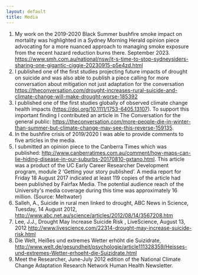```yaml
---
layout: default
title: Media
---
```


1. My work on the 2019-2020 Black Summer bushfire smoke impact on mortality was highlighted in a Sydney Morning Herald opinion piece advocating for a more nuanced approach to managing smoke exposure from the recent hazard reduction burns there. September 2023. https://www.smh.com.au/national/nsw/it-s-time-to-stop-sydneysiders-sharing-one-gigantic-ciggie-20230915-p5e4zd.html
1. I published one of the first studies projecting future impacts of drought on suicide and was also able to publish a piece calling for more conversation about mitigation not just adaptation for the conversation https://theconversation.com/drought-increases-rural-suicide-and-climate-change-will-make-drought-worse-185392 
1. I published one of the first studies globally of observed climate change health impacts (https://doi.org/10.1111/1753-6405.13107). To support this important finding I contributed an article in The Conversation for the general public: https://theconversation.com/more-people-die-in-winter-than-summer-but-climate-change-may-see-this-reverse-159135.
1. In the bushfire crisis of 2019/2020 I was able to provide comments to five articles in the media. 
1. I submitted an opinion piece to the Canberra Times which was published: http://www.canberratimes.com.au/comment/how-maps-can-lie-hiding-disease-in-our-suburbs-20170810-gxtano.html.  This article was a product of the UC Early Career Researcher Development program, module 2 ‘Getting your story published’. A media report for Friday 18 August 2017 indicated at least 119 copies of the article had been published by Fairfax Media. The potential audience reach of the University's media coverage during this time was approximately 16 million. (Source: Meltwater)
1. Salleh, A., Suicide in rural men linked to drought, ABC News in Science, Tuesday, 14 August 2012, http://www.abc.net.au/science/articles/2012/08/14/3567208.htm 
1. Lee, J.J., Drought May Increase Suicide Risk , LiveScience, August 13, 2012 http://www.livescience.com/22314-drought-may-increase-suicide-risk.html 
1. Die Welt, Heißes und extremes Wetter erhöht die Suizidrate, http://www.welt.de/gesundheit/psychologie/article111328359/Heisses-und-extremes-Wetter-erhoeht-die-Suizidrate.html 
1. Meet the Researcher, June-July 2012 edition of the National Climate Change Adaptation Research Network Human Health Newsletter.
